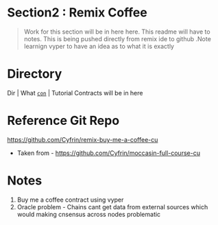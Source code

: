 # Section2 : Remix Coffee 

> Work for this section will be in here here. This readme will have to notes. This is being pushed directly from remix ide to github .Note learnign vyper to have an idea as to what it is exactly

# Directory 

Dir | What 
[`con`](./con) | Tutorial Contracts will be in here

# Reference Git Repo

https://github.com/Cyfrin/remix-buy-me-a-coffee-cu 

- Taken from - https://github.com/Cyfrin/moccasin-full-course-cu 

# Notes 
1. Buy me a coffee contract using vyper 
2. Oracle problem - Chains cant get data from external sources which would making cnsensus across nodes problematic
